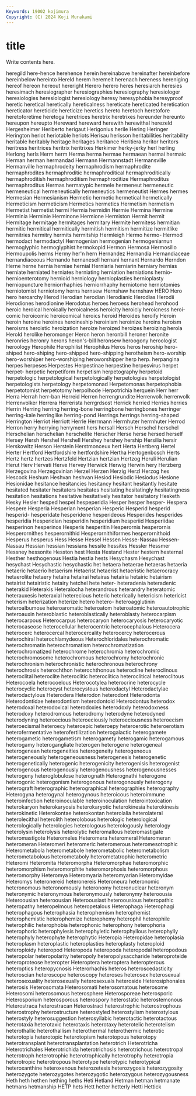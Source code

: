 ```yaml
---
Keywords: 19002 kojimura
Copyright: (C) 2024 Koji Murakami
---
```


# title

Write contents here.



 heregild here-hence herehence herein hereinabove
hereinafter hereinbefore hereinbelow hereinto Hereld herem heremeit herenach hereness hereniging
hereof hereon hereout hereright Herero herero heres heresiarch heresies heresimach
heresiographer heresiographies heresiography heresiologer heresiologies heresiologist heresiology heresy heresyphobia heresyproof
heretic heretical heretically hereticalness hereticate hereticated heretication hereticator hereticide hereticize
heretics hereto heretoch heretofore heretoforetime heretoga heretrices heretrix heretrixes hereunder
hereunto hereupon hereupto Hereward hereward herewith herewithal herezeld Hergesheimer Heriberto
herigaut Herigonius herile Hering Heringer Herington heriot heriotable heriots Herisau
herisson heritabilities heritability heritable heritably heritage heritages heritance Heritiera heritor
heritors heritress heritrices heritrix heritrixes Herkimer herky-jerky herl herling Herlong
herls Herm herm Herma herma hermae hermaean hermai hermaic Herman
herman hermandad Hermann Hermannstadt Hermansville Hermanville hermaphrodeity hermaphrodism hermaphrodite hermaphrodites
hermaphroditic hermaphroditical hermaphroditically hermaphroditish hermaphroditism hermaphroditize Hermaphroditus hermaphroditus Hermas hermatypic
hermele hermeneut hermeneutic hermeneutical hermeneutically hermeneutics hermeneutist Hermes hermes Hermesian
Hermesianism Hermetic hermetic hermetical hermetically Hermeticism hermeticism Hermetics hermetics Hermetism
hermetism Hermetist hermetist hermi Hermia hermidin Hermie Hermina Hermine Herminia
Herminie Herminone Hermione Hermiston Hermit hermit Hermitage hermitage hermitages hermitary
Hermite hermitess hermitian hermitic hermitical hermitically hermitish hermitism hermitize hermitlike
hermitries hermitry hermits hermitship Hermleigh Hermo hermo- Hermod hermodact hermodactyl
Hermogenian hermogenian hermogeniarnun hermoglyphic hermoglyphist hermokopid Hermon Hermosa Hermosillo Hermoupolis
herms Hermy her'n hern Hernandez Hernandia Hernandiaceae hernandiaceous Hernando hernanesell
hernani hernant Hernardo Herndon Herne herne hernia herniae hernial Herniaria
herniarin herniary hernias herniate herniated herniates herniating herniation herniations hernio-
hernioenterotomy hernioid herniology hernioplasties hernioplasty herniopuncture herniorrhaphies herniorrhaphy herniotome herniotomies
herniotomist herniotomy herns hernsew Hernshaw hernshaw HERO Hero hero heroarchy
Herod Herodian herodian Herodianic Herodias Herodii Herodiones herodionine Herodotus heroes
heroess herohead herohood heroic heroical heroically heroicalness heroicity heroicly heroicness
heroi-comic heroicomic heroicomical heroics heroid Heroides heroify Heroin heroin heroine
heroines heroineship heroinism heroinize heroins heroism heroisms heroistic heroization heroize
heroized heroizes heroizing herola Herold herolike heromonger Heron heron heronbill
heroner heronite heronries heronry herons heron's-bill heronsew heroogony heroologist heroology
Herophile Herophilist Herophilus Heros heros heroship hero-shiped hero-shiping hero-shipped hero-shipping
herotheism hero-worship hero-worshiper hero-worshiping heroworshipper herp herp. herpangina herpes herpeses
Herpestes Herpestinae herpestine herpesvirus herpet herpet- herpetic herpetiform herpetism herpetography
herpetoid herpetologic herpetological herpetologically herpetologies herpetologist herpetologists herpetology herpetomonad Herpetomonas
herpetophobia herpetotomist herpetotomy herpolhode Herpotrichia herquein Herr herr Herra Herrah
herr-ban Herreid Herren herrengrundite Herrenvolk herrenvolk Herrenvolker Herrera Herrerista herrgrdsost
Herrick herried Herries herries Herrin Herring herring herring-bone herringbone herringbones
herringer herring-kale herringlike herring-pond Herrings herrings herring-shaped Herrington Herriot Herriott
Herrle Herrmann Herrnhuter herrnhuter Herrod Herron herry herrying herryment hers
hersall Hersch Herschel herschel Herschelian herschelian herschelite Herscher Herse herse
hersed herself Hersey Hersh Hershel Hershell Hershey hershey hership Hersilia
hersir Herskowitz Herson Herstein Herstmonceux hert Herta Hertberg Hertel Herter
Hertford Hertfordshire hertfordshire Hertha Hertogenbosch Herts Hertz hertz hertzes Hertzfeld
Hertzian hertzian Hertzog Heruli Herulian Herut Herv Hervati Herve Hervey
Herwick Herwig Herwin hery Herzberg Herzegovina Herzegovinian Herzel Herzen Herzig
Herzl Herzog hes Hescock Heshum Heshvan heshvan Hesiod Hesiodic Hesiodus
Hesione Hesionidae hesitance hesitancies hesitancy hesitant hesitantly hesitate hesitated hesitater
hesitaters hesitates hesitating hesitatingly hesitatingness hesitation hesitations hesitative hesitatively hesitator
hesitatory Hesketh Hesky Hesler hesped hespel hespeperidia Hesper hesper hesper-
Hespera Hespere Hesperia Hesperian hesperian Hesperic Hesperid hesperid hesperid- hesperidate
hesperidene hesperideous Hesperides hesperides hesperidia Hesperidian hesperidin hesperidium hesperiid Hesperiidae
hesperinon hesperinos Hesperis hesperitin Hesperornis hesperornis Hesperornithes hesperornithid Hesperornithiformes hesperornithoid
Hesperus hesperus Hess Hesse Hessel Hessen Hesse-Nassau Hessen-Nassau Hessian hessian
hessians hessite hessites Hessler Hessmer Hessney hessonite Hesston hest Hesta
Hestand Hester hestern hesternal Hesther hesthogenous Hestia hestia hests Hesychasm
Hesychast hesychast Hesychastic hesychastic het hetaera hetaerae hetaeras hetaeria hetaeric
hetaerio hetaerism Hetaerist hetaerist hetaeristic hetaerocracy hetaerolite hetaery hetaira hetairai
hetairas hetairia hetairic hetairism hetairist hetairistic hetairy hetchel hete heter-
heteradenia heteradenic heterakid Heterakis Heteralocha heterandrous heterandry heteratomic heterauxesis heteraxial
heterecious heteric heterically hetericism hetericist heterism heterization heterize hetero hetero-
heteroagglutinin heteroalbumose heteroaromatic heteroatom heteroatomic heteroautotrophic heteroauxin heteroblastic heteroblastically heteroblasty
heterocarpism heterocarpous Heterocarpus heterocaryon heterocaryosis heterocaryotic heterocaseose heterocellular heterocentric heterocephalous
Heterocera heterocerc heterocercal heterocercality heterocercy heterocerous heterochiral heterochlamydeous Heterochloridales heterochromatic
heterochromatin heterochromatism heterochromatization heterochromatized heterochrome heterochromia heterochromic heterochromosome heterochromous heterochromy
heterochronic heterochronism heterochronistic heterochronous heterochrony heterochrosis heterochthon heterochthonous heterocline heteroclinous
heteroclital heteroclite heteroclitic heteroclitica heteroclitical heteroclitous Heterocoela heterocoelous Heterocotylea heterocrine
heterocycle heterocyclic heterocyst heterocystous heterodactyl Heterodactylae heterodactylous Heterodera Heterodon heterodont
Heterodonta Heterodontidae heterodontism heterodontoid Heterodontus heterodox heterodoxal heterodoxical heterodoxies heterodoxly
heterodoxness heterodoxy heterodromous heterodromy heterodyne heterodyned heterodyning heteroecious heteroeciously heteroeciousness
heteroecism heteroecismal heteroecy heteroepic heteroepy heteroerotic heteroerotism heterofermentative heterofertilization heterogalactic
heterogamete heterogametic heterogametism heterogamety heterogamic heterogamous heterogamy heterogangliate heterogen heterogene
heterogeneal heterogenean heterogeneities heterogeneity heterogeneous heterogeneously heterogeneousness heterogenesis heterogenetic heterogenetically
heterogenic heterogenicity heterogenisis heterogenist heterogenous heterogenously heterogenousness heterogenousnesses heterogeny heteroglobulose
heterognath Heterognathi heterogone heterogonic heterogonism heterogonous heterogonously heterogony heterograft heterographic
heterographical heterographies heterography Heterogyna heterogynal heterogynous heteroicous heteroimmune heteroinfection heteroinoculable
heteroinoculation heterointoxication heterokaryon heterokaryosis heterokaryotic heterokinesia heterokinesis heterokinetic Heterokontae heterokontan
heterolalia heterolateral heterolecithal heterolith heterolobous heterologic heterological heterologically heterologies heterologous
heterologously heterology heterolysin heterolysis heterolytic heteromallous heteromastigate heteromastigote Heteromeles Heteromera
heteromeral Heteromeran heteromeran Heteromeri heteromeric heteromerous heteromesotrophic Heterometabola heterometabole heterometabolic
heterometabolism heterometabolous heterometaboly heterometatrophic heterometric Heteromi Heteromita Heteromorpha Heteromorphae heteromorphic
heteromorphism heteromorphite heteromorphosis heteromorphous heteromorphy Heteromya Heteromyaria heteromyarian Heteromyidae Heteromys
heteronereid heteronereis Heteroneura heteronomic heteronomous heteronomously heteronomy heteronuclear heteronym heteronymic
heteronymous heteronymously heteronymy heteroousia Heteroousian heteroousian Heteroousiast heteroousious heteropathic heteropathy
heteropelmous heteropetalous Heterophaga Heterophagi heterophagous heterophasia heterophemism heterophemist heterophemistic heterophemize
heterophemy heterophil heterophile heterophilic heterophobia heterophonic heterophony heterophoria heterophoric heterophylesis
heterophyletic heterophyllous heterophylly heterophyly heterophyte heterophytic Heteropia Heteropidae heteroplasia heteroplasm
heteroplastic heteroplasties heteroplasty heteroploid heteroploidy heteropod Heteropoda heteropoda heteropodal heteropodous
heteropolar heteropolarity heteropoly heteropolysaccharide heteroproteide heteroproteose heteropter Heteroptera heteroptera heteropterous
heteroptics heteropycnosis Heterorhachis heteros heteroscedasticity heteroscian heteroscope heteroscopy heteroses heterosex
heterosexual heterosexuality heterosexually heterosexuals heteroside Heterosiphonales heterosis Heterosomata Heterosomati heterosomatous
heterosome Heterosomi heterosomous heterosphere Heterosporeae heterosporic Heterosporium heterosporous heterospory heterostatic
heterostemonous Heterostraca heterostracan Heterostraci heterostrophic heterostrophous heterostrophy heterostructure heterostyled heterostylism
heterostylous heterostyly heterosuggestion heterosyllabic heterotactic heterotactous heterotaxia heterotaxic heterotaxis heterotaxy
heterotelic heterotelism heterothallic heterothallism heterothermal heterothermic heterotic heterotopia heterotopic heterotopism
heterotopous heterotopy heterotransplant heterotransplantation heterotrich Heterotricha Heterotrichales Heterotrichida heterotrichosis heterotrichous
heterotropal heterotroph heterotrophic heterotrophically heterotrophy heterotropia heterotropic heterotropous heterotype heterotypic
heterotypical heteroxanthine heteroxenous heterozetesis heterozygosis heterozygosity heterozygote heterozygotes heterozygotic heterozygous
heterozygousness Heth heth hethen hething heths Heti Hetland Hetman hetman
hetmanate hetmans hetmanship HETP hets Hett hetter hetterly Hetti Hettick
